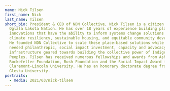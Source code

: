 ```yaml
---
name: Nick Tilsen
first_name: Nick
last_name: Tilsen
short_bio: President & CEO of NDN Collective, Nick Tilsen is a citizen of the
  Oglala Lakota Nation. He has over 18 years of experience building place-based
  innovations that have the ability to inform systems change solutions around
  climate resiliency, sustainable housing, and equitable community development.
  He founded NDN Collective to scale these place-based solutions while building
  needed philanthropic, social impact investment, capacity and advocacy
  infrastructure geared towards building the collective power of Indigenous
  Peoples. Tilsen has received numerous fellowships and awards from Ashoka,
  Rockefeller Foundation, Bush Foundation and the Social Impact Award from
  Claremont-Lincoln University. He has an honorary doctorate degree from Sinte
  Gleska University.
portraits:
  - media: 2021/03/nick-tilsen
---
```

